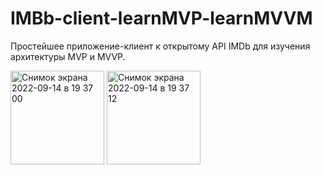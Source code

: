 # IMBb-client-learnMVP-learnMVVM
Простейшее приложение-клиент к открытому API IMDb для изучения архитектуры MVP и MVVP. 

<img width="150" alt="Снимок экрана 2022-09-14 в 19 37 00" src="https://user-images.githubusercontent.com/47087482/190212687-293937bb-8a81-411c-b09b-8887e1c32804.png"> <img width="150" alt="Снимок экрана 2022-09-14 в 19 37 12" src="https://user-images.githubusercontent.com/47087482/190212651-c16b86dd-e600-4dc8-97c2-ff127f913d6f.png"> 

